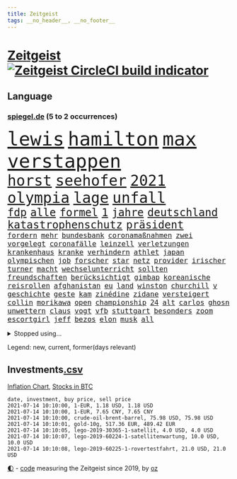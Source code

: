 ```yaml
---
title: Zeitgeist
tags: __no_header__, __no_footer__
---
```


# [Zeitgeist](https://oliz.io/zeitgeist/) [![Zeitgeist CircleCI build indicator](https://circleci.com/gh/ooz/zeitgeist.svg?style=shield)](https://circleci.com/gh/ooz/zeitgeist)

## Language

<h3><a href="https://www.spiegel.de" target="_blank">spiegel.de</a> (5 to 2 occurrences)</h3>
<p style="font-family:monospace">
<span style="font-size:32pt"><a href="news_links.html#lewis" class="current">lewis</a></span>
<span style="font-size:32pt"><a href="news_links.html#hamilton" class="current">hamilton</a></span>
<span style="font-size:32pt"><a href="news_links.html#max" class="current">max</a></span>
<span style="font-size:32pt"><a href="news_links.html#verstappen" class="current">verstappen</a></span>
<br>
<span style="font-size:25pt"><a href="news_links.html#horst" class="current">horst</a></span>
<span style="font-size:25pt"><a href="news_links.html#seehofer" class="current">seehofer</a></span>
<span style="font-size:25pt"><a href="news_links.html#2021" class="current">2021</a></span>
<span style="font-size:25pt"><a href="news_links.html#olympia" class="current">olympia</a></span>
<span style="font-size:25pt"><a href="news_links.html#lage" class="current">lage</a></span>
<span style="font-size:25pt"><a href="news_links.html#unfall" class="current">unfall</a></span>
<br>
<span style="font-size:18pt"><a href="news_links.html#fdp" class="current">fdp</a></span>
<span style="font-size:18pt"><a href="news_links.html#alle" class="current">alle</a></span>
<span style="font-size:18pt"><a href="news_links.html#formel" class="current">formel</a></span>
<span style="font-size:18pt"><a href="news_links.html#1" class="current">1</a></span>
<span style="font-size:18pt"><a href="news_links.html#jahre" class="current">jahre</a></span>
<span style="font-size:18pt"><a href="news_links.html#deutschland" class="current">deutschland</a></span>
<span style="font-size:18pt"><a href="news_links.html#katastrophenschutz" class="new">katastrophenschutz</a></span>
<span style="font-size:18pt"><a href="news_links.html#präsident" class="current">präsident</a></span>
<br>
<span style="font-size:12pt"><a href="news_links.html#fordern" class="current">fordern</a></span>
<span style="font-size:12pt"><a href="news_links.html#mehr" class="current">mehr</a></span>
<span style="font-size:12pt"><a href="news_links.html#bundesbank" class="new">bundesbank</a></span>
<span style="font-size:12pt"><a href="news_links.html#coronamaßnahmen" class="current">coronamaßnahmen</a></span>
<span style="font-size:12pt"><a href="news_links.html#zwei" class="current">zwei</a></span>
<span style="font-size:12pt"><a href="news_links.html#vorgelegt" class="current">vorgelegt</a></span>
<span style="font-size:12pt"><a href="news_links.html#coronafälle" class="current">coronafälle</a></span>
<span style="font-size:12pt"><a href="news_links.html#leinzell" class="new">leinzell</a></span>
<span style="font-size:12pt"><a href="news_links.html#verletzungen" class="current">verletzungen</a></span>
<span style="font-size:12pt"><a href="news_links.html#krankenhaus" class="current">krankenhaus</a></span>
<span style="font-size:12pt"><a href="news_links.html#kranke" class="current">kranke</a></span>
<span style="font-size:12pt"><a href="news_links.html#verhindern" class="current">verhindern</a></span>
<span style="font-size:12pt"><a href="news_links.html#athlet" class="new">athlet</a></span>
<span style="font-size:12pt"><a href="news_links.html#japan" class="current">japan</a></span>
<span style="font-size:12pt"><a href="news_links.html#olympischen" class="current">olympischen</a></span>
<span style="font-size:12pt"><a href="news_links.html#job" class="current">job</a></span>
<span style="font-size:12pt"><a href="news_links.html#forscher" class="current">forscher</a></span>
<span style="font-size:12pt"><a href="news_links.html#star" class="current">star</a></span>
<span style="font-size:12pt"><a href="news_links.html#netz" class="current">netz</a></span>
<span style="font-size:12pt"><a href="news_links.html#provider" class="current">provider</a></span>
<span style="font-size:12pt"><a href="news_links.html#irischer" class="new">irischer</a></span>
<span style="font-size:12pt"><a href="news_links.html#turner" class="current">turner</a></span>
<span style="font-size:12pt"><a href="news_links.html#macht" class="current">macht</a></span>
<span style="font-size:12pt"><a href="news_links.html#wechselunterricht" class="current">wechselunterricht</a></span>
<span style="font-size:12pt"><a href="news_links.html#sollten" class="current">sollten</a></span>
<span style="font-size:12pt"><a href="news_links.html#freundschaften" class="new">freundschaften</a></span>
<span style="font-size:12pt"><a href="news_links.html#berücksichtigt" class="current">berücksichtigt</a></span>
<span style="font-size:12pt"><a href="news_links.html#gimbap" class="new">gimbap</a></span>
<span style="font-size:12pt"><a href="news_links.html#koreanische" class="new">koreanische</a></span>
<span style="font-size:12pt"><a href="news_links.html#reisrollen" class="new">reisrollen</a></span>
<span style="font-size:12pt"><a href="news_links.html#afghanistan" class="current">afghanistan</a></span>
<span style="font-size:12pt"><a href="news_links.html#eu" class="current">eu</a></span>
<span style="font-size:12pt"><a href="news_links.html#land" class="current">land</a></span>
<span style="font-size:12pt"><a href="news_links.html#winston" class="current">winston</a></span>
<span style="font-size:12pt"><a href="news_links.html#churchill" class="current">churchill</a></span>
<span style="font-size:12pt"><a href="news_links.html#v" class="current">v</a></span>
<span style="font-size:12pt"><a href="news_links.html#geschichte" class="current">geschichte</a></span>
<span style="font-size:12pt"><a href="news_links.html#geste" class="current">geste</a></span>
<span style="font-size:12pt"><a href="news_links.html#kam" class="current">kam</a></span>
<span style="font-size:12pt"><a href="news_links.html#zinédine" class="current">zinédine</a></span>
<span style="font-size:12pt"><a href="news_links.html#zidane" class="current">zidane</a></span>
<span style="font-size:12pt"><a href="news_links.html#versteigert" class="current">versteigert</a></span>
<span style="font-size:12pt"><a href="news_links.html#collin" class="new">collin</a></span>
<span style="font-size:12pt"><a href="news_links.html#morikawa" class="new">morikawa</a></span>
<span style="font-size:12pt"><a href="news_links.html#open" class="current">open</a></span>
<span style="font-size:12pt"><a href="news_links.html#championship" class="current">championship</a></span>
<span style="font-size:12pt"><a href="news_links.html#24" class="current">24</a></span>
<span style="font-size:12pt"><a href="news_links.html#alt" class="current">alt</a></span>
<span style="font-size:12pt"><a href="news_links.html#carlos" class="current">carlos</a></span>
<span style="font-size:12pt"><a href="news_links.html#ghosn" class="current">ghosn</a></span>
<span style="font-size:12pt"><a href="news_links.html#unwettern" class="current">unwettern</a></span>
<span style="font-size:12pt"><a href="news_links.html#claus" class="current">claus</a></span>
<span style="font-size:12pt"><a href="news_links.html#vogt" class="new">vogt</a></span>
<span style="font-size:12pt"><a href="news_links.html#vfb" class="current">vfb</a></span>
<span style="font-size:12pt"><a href="news_links.html#stuttgart" class="current">stuttgart</a></span>
<span style="font-size:12pt"><a href="news_links.html#besonders" class="current">besonders</a></span>
<span style="font-size:12pt"><a href="news_links.html#zoom" class="current">zoom</a></span>
<span style="font-size:12pt"><a href="news_links.html#escortgirl" class="new">escortgirl</a></span>
<span style="font-size:12pt"><a href="news_links.html#jeff" class="current">jeff</a></span>
<span style="font-size:12pt"><a href="news_links.html#bezos" class="current">bezos</a></span>
<span style="font-size:12pt"><a href="news_links.html#elon" class="current">elon</a></span>
<span style="font-size:12pt"><a href="news_links.html#musk" class="current">musk</a></span>
<span style="font-size:12pt"><a href="news_links.html#all" class="current">all</a></span>
</p>
<details>
<summary>Stopped using...</summary>
<p class="former" style="font-size:12pt">
exemplare(270) geschrieben(270) sperre(270) 8000(269) fdpchef(269) schläge(269) ac(268) annegret(268) beeinflussen(268) beschließt(268) coronaimpfstoff(268) coronaimpfstoffe(268) figur(268) generalsekretär(268) jünger(268) mag(268) misshandelt(268) nachfolge(268) scheidet(268) stimmte(268) air(267) alexej(267) ankündigung(267) atlantik(267) beamter(267) bedrohung(267) bewerber(267) carsten(267) coronafällen(267) daniel(267) ifoinstitut(267) kalt(267) kurze(267) liege(267) nawalny(267) schrieb(267) schulkinder(267) schweigt(267) stoppte(267) ausnahmezustand(266) autofahrerin(266) bielefeld(266) draußen(266) erlitten(266) fehlverhalten(266) humor(266) höher(266) komisch(266) medizinische(266) strafzölle(266) tötet(266) willen(266) zwingt(266) beklagen(265) bewährung(265) bildschirm(265) einstigen(265) gedauert(265) kippen(265) klingbeil(265) kredite(265) luftwaffe(265) metropole(265) netzwerken(265) passagiere(265) positive(265) spiels(265) stammen(265) unterzeichnet(265) verbringen(265) wild(265) abstimmung(264) anderthalb(264) aufgelöst(264) beschleunigen(264) bestimmen(264) billionen(264) digitaler(264) h(264) historiker(264) komplette(264) lothar(264) michel(264) oligarchen(264) reiche(264) riesige(264) sam(264) senken(264) taten(264) to(264) vorstandschef(264) wieler(264) überlegen(264) überwachen(264) abenteuer(263) aufstieg(263) bochum(263) bundesrechnungshof(263) flieht(263) herrscher(263) timo(263) verschaffen(263) 65(262) angemessen(262) austritt(262) big(262) ernsthaften(262) gleichberechtigung(262) interessenvertreter(262) kippe(262) lauter(262) mutige(262) nationen(262) pannen(262) premiere(262) reformen(262) schien(262) veranstaltung(262) vereinten(262) attackieren(261) blockade(261) euratspräsident(261) islamischen(261) lager(261) ludwig(261) lust(261) millionenhöhe(261) moore(261) ring(261) schnee(261) selben(261) taugt(261) weltweite(261) wohnen(261) zustimmung(261) übersicht(261) aufsehen(260) beider(260) bernd(260) einhaltung(260) einzelnen(260) fbi(260) genutzt(260) gewerkschaft(260) kurzarbeitergeld(260) lagern(260) manches(260) nachspiel(260) netzwerk(260) suspendiert(260) telekom(260) umstrittener(260) usschauspieler(260) vergangene(260) vorsitzenden(260) ärztinnen(260) argumente(259) beraten(259) bistum(259) coronawarnapp(259) enger(259) ermöglicht(259) gast(259) herausforderer(259) lebte(259) neuem(259) oldtimer(259) pferd(259) ruder(259) schriftstellerin(259) theater(259) thunberg(259) trumpregierung(259) umsatz(259) verhängte(259) vorgeschichte(259) adam(258) appell(258) barack(258) bergkarabach(258) besetzung(258) brinkhaus(258) coronaneuinfektionen(258) disney+(258) drohte(258) durcheinander(258) flughäfen(258) freut(258) gelegenheit(258) halben(258) handlungen(258) meghan(258) märchen(258) ralph(258) schiedsrichter(258) schön(258) stock(258) unionsfraktionschef(258) verabschiedet(258) verhängen(258) wählt(258) ärzten(258) beachten(257) eigentümer(257) entsteht(257) fakten(257) hölle(257) jahrhundert(257) kollege(257) lkwfahrer(257) netanyahu(257) nordsee(257) schweigen(257) setzten(257) staats(257) time(257) versagt(257) videokonferenz(257) viren(257) wahre(257) zinsen(257) andrej(256) basketball(256) coach(256) dominic(256) herzogin(256) online(256) ordnet(256) redet(256) schlicht(256) sächsischen(256) verantwortlichen(256) verbote(256) wirtschaftsministerium(256) zählen(256) ablenkungsmanöver(255) auskunft(255) ausreichend(255) ausschuss(255) beiträge(255) bildungsforscher(255) experte(255) hotels(255) karte(255) leid(255) mitarbeiterinnen(255) mittlerweile(255) schärfere(255) sports(255) breiten(254) hut(254) indes(254) lebenslange(254) lieben(254) perfekt(254) rechts(254) swetlana(254) wachstum(254) zeitpunkt(254) alarmiert(253) aufbruch(253) gastbeitrag(253) handelsabkommen(253) jerusalem(253) journalistin(253) mauer(253) negativen(253) schwieg(253) tichanowskaja(253) vorgestellt(253) woman(253) bewusstlos(252) eskaliert(252) feiertagen(252) gering(252) herunter(252) indem(252) kulissen(252) markt(252) nase(252) power(252) spektakel(252) spekulationen(252) spiegeltitelstory(252) spotify(252) symbol(252) änderte(252) armenische(251) attila(251) europaparlament(251) hildmann(251) israels(251) luca(251) nachweis(251) option(251) tür(251) unten(251) verschärfte(251) überlassen(251) 19jährige(250) alice(250) ansprache(250) arbeitsminister(250) lieferten(250) moskaus(250) patient(250) rotrotgrün(250) umfragen(250) abtreibung(249) auslösen(249) drohe(249) ebenso(249) empfängt(249) geschäftsführer(249) haftstrafen(249) milliardenhilfen(249) schief(249) vorgaben(249) zurückgewiesen(249) deutsches(248) dresdner(248) eingeführt(248) kontakte(248) mieten(248) mittelständler(248) quer(248) umweltschutz(248) bewahren(247) erkenntnisse(247) fdppolitiker(247) genehmigt(247) handel(247) initiative(247) kilometern(247) rkichef(247) rollt(247) usdollar(247) wach(247) 17jährigen(246) dar(246) ereignisse(246) kardashian(246) lernt(246) plastikmüll(246) schlussphase(246) spielerinnen(246) verwiesen(246) experiment(245) garten(245) gekauft(245) kontrollen(245) praktisch(245) erregt(244) fußballbund(244) gelder(244) gouverneur(244) materialien(244) patzer(244) politikerin(244) rivale(244) apotheken(243) belegen(243) einheitliche(243) letztes(243) pandemiebekämpfung(243) parallelen(243) skeptisch(243) stufenplan(243) testet(243) umgeht(243) gelockert(242) häftling(242) mama(242) mond(242) rundfunk(242) steffen(242) studiert(242) angekündigten(241) antrag(241) ausgetauscht(241) gefälschte(241) mehrerer(241) panik(241) ergebnissen(240) erstickt(240) exporte(240) hohem(240) verheerend(240) alba(239) einigt(239) nachbar(239) arztpraxen(238) ausrüstung(238) immerhin(238) kostenlos(238) mischen(238) ran(238) sage(238) signale(238) spahns(238) thüringens(238) vermissen(238) wandel(238) zuständig(238) klöckner(237) pleite(237) rahmen(237) wenigstens(237) architekt(236) einschalten(236) exberater(236) hoffnungen(236) songs(236) wiener(236) kapitel(234) landet(234) matchwinner(234) nirgendwo(234) schneidet(234) 2010(233) langsamer(233) oxford(233) rang(233) bundesnetzagentur(232) erfährt(232) erzbischof(232) geheimdienste(232) riskant(232) sound(232) verkehr(232) videochat(232) austin(231) geklaut(231) niedrig(231) vorfeld(231) anfangen(230) chemikalien(230) erstattet(230) fabrice(230) nebenbei(230) spaltung(230) stört(230) anlegen(229) ausgebucht(229) begrenzt(229) elektrischen(229) spannend(229) vereidigt(229) verschafft(229) votum(229) andrew(228) rot(228) sarah(228) hoteliers(227) richtete(227) rückblick(227) bedienen(226) verlegen(226) durchschnittlich(225) geht's(225) kasse(225) justizministerin(224) smartphones(224) thüringer(224) dr(223) präsidentschaft(223) seuche(223) spiegelredakteur(223) verhelfen(223) gipfeltreffen(222) teilnehmern(222) identität(221) popstars(221) reportage(221) emotionale(220) meldungen(220) strafbar(220) afrikas(219) unterbrochen(219) verglichen(219) einblicke(218) graf(218) niedrigsten(218) stünden(218) vernichtet(218) barrikaden(217) drückt(217) empfangen(217) lehrerinnen(217) musik(217) staatsoberhaupt(217) weidel(217) personalie(216) sinkender(216) gefecht(215) impfdosen(215) premiers(215) verhältnisse(215) ausgaben(214) coronaimpfstoffs(214) inselstaat(214) inseln(213) links(213) segeln(213) biontechimpfstoff(212) dieb(212) impfstrategie(212) inhaftierten(212) spiegelspitzengespräch(212) absurd(211) bitcoins(211) drohung(211) lockern(211) farbe(210) roethe(210) abschluss(209) bundesverfassungsgerichts(209) daheim(209) einladung(209) sprit(209) teuren(209) tina(209) verunglückten(207) gelogen(206) reisebeschränkungen(206) vermieden(206) gesichter(205) gestört(205) härtere(205) langem(205) äthiopischen(205) helgoland(204) versteckte(204) vorlegen(204) gruppenspiel(203) fremden(202) höcke(202) teures(202) älteste(202) gelangen(201) höchstens(201) kaisers(201) bestechung(200) gestalt(200) rückte(200) glänzte(199) schusswechsel(199) finanzministerin(198) aufspüren(197) freiheiten(197) irlands(197) stabil(197) transparenz(197) coronaverstoß(196) rätseln(196) major(195) knüpft(194) leistungssport(194) opa(194) wertschätzung(194) zerlegt(194) 29jährige(192) abgabe(192) bestellen(192) impfzentren(192) schutzsuchende(191) versteigerung(190) beschaffen(189) rüstet(189) kulturen(188) tierheim(188) verdoppeln(188) astrazenecaimpfstoff(187) porträt(187) silas(187) würdigt(187) eckpunkte(186) drinnen(185) eingetroffen(185) gerammt(185) zusammenprall(185) aufgespürt(184) hungern(184) klingen(183) lockert(183) scheidung(183) sony(183) streamingdienste(183) betreten(182) führungskraft(182) vorbehalte(182) generelle(181) variante(181) abgrund(180) arzneimittelbehörde(180) laufende(178) entführte(177) überwiegend(177) freigelassen(176) apotheker(175) desaströsen(175) familiengeschichte(175) trocken(174) überholen(174) agentur(173) fisch(173) nährt(173) mehrmals(172) mangelnde(171) ausweisung(168) impfstoffdosen(167) konkretes(166) serviert(166) beträgt(165) monarchin(165) bereichert(164) brad(163) stationiert(163) protagonisten(160) eigentliche(158) existenzängste(158) aktienkurs(157) pandemiebedingt(157) cent(156) kritisierten(156) uber(156) fotostrecke(155) pommes(155) schönheitsop(155) wucht(155) heikel(154) nordkoreanischen(154) umgebaut(154) coronamasken(153) seidenstraße(151) statistischen(151) 37jähriger(150) unveröffentlichten(150) vereinbarung(150) zwingend(150) hennigwellsow(149) desinformation(147) inakzeptabel(147) offenlegen(147) pool(147) völkermord(146) widerstände(146) trinken(144) briefe(143) fremder(143) geheimes(143) musikindustrie(143) vorfälle(143) iii(142) havarie(141) portugiesische(141) kremlchef(140) mediatorin(140) pitt(140) aufgelösten(139) aufschlag(139) fahrgäste(139) nützen(139) renditen(139) fragwürdige(138) shitstorm(138) camper(137) fotografierte(137) koalieren(137) meyer(137) abhängen(136) abreise(136) impfpass(136) kennzahlen(136) oppositionspolitikers(136) rauchen(136) staatsfonds(136) altenpfleger(135) ankläger(135) silber(135) mitreden(134) abfälle(133) rudert(133) giftige(132) tierschutz(132) afghanistans(131) carolin(131) containerschiff(131) datenschützer(131) radio(131) sinkenden(131) weiterspielen(130) weltraum(130) zusammenbruch(130) heiklen(129) fahrbahn(128) eventim(126) spitzenvertreter(126) unzureichend(126) beherrscht(125) meistertitel(125) tabaksteuer(125) magische(124) millionenstrafe(124) fliegende(123) ausfuhren(122) geschäftsmodell(122) hohenzollern(122) myanmars(122) mönche(122) gegenseitigen(121) verhaltenskodex(120) zurückgezogen(120) durchgreifen(119) graben(119) töne(119) verlobter(119) 4000(118) abwehrspieler(118) condor(116) halles(116) verlaufen(116) wiegand(116) dose(115) egoismus(114) johnsons(114) emilia(113) ikea(113) münchens(113) traumtor(113) feministin(112) votierte(112) entschuldigte(111) techkonzerne(111) kanye(110) ärmeren(110) holten(109) identitären(109) tvstar(109) paaren(108) schwerin(108) skulptur(108) plastikflaschen(107) gewicht(106) kulturszene(106) riesen(106) ruin(106) fußballerinnen(105) kings(105) mcdonald's(105) supernova(105) todes(105) aktiven(104) beschreiben(104) isrückkehrerin(104) konzerte(104) premierministerin(104) schottlands(103) ständige(103) szenarien(103) gesundheitszustand(102) landtagswahlkampf(102) mexikanischen(102) strebt(102) diplomatie(101) dopingtests(101) einstecken(101) lockte(101) marvin(101) strafrechtler(101) erstellt(100) harrys(100) logik(100) nationaler(100) ausschluss(99) kaiserslautern(98) nämlich(98) qrcode(98) schnäppchenschlitten(98) zusammengebrochen(98) bundesjustizministerin(97) durchschnitt(97) nigerias(97) zurückfordern(97) anziehen(95) bellingham(95) lieferte(95) maskengeschäften(95) neumann(95) beatmungsgeräte(94) charité(94) horrende(94) politikern(94) reformieren(94) royalen(94) erteilte(93) zimmern(93) à(93) erregte(91) gemeistert(91) kommunalwahlen(91) nebeneinkünfte(91) regimegegner(91) einfordern(90) gesundheitsministeriums(90) übersetzen(90) belgische(89) drüber(89) einladen(89) user(89) 21jähriger(88) beerben(88) betrugsvorwürfen(88) südgrenze(88) verteilten(88) br(87) fahrlässig(87) fünfjährige(87) gendern(87) gwyneth(87) paltrow(87) rumänien(87) vergiftete(87) ausnahmesituation(86) ausrichten(86) entschlossen(86) kleinflugzeugs(86) patente(86) stapel(86) umweltschutzorganisation(86) coronaeffekt(85) flixbus(85) gebeten(85) polizeibeamten(85) prestigeprojekt(85) abwägen(84) grill(84) landeskriminalamts(84) reichsfahnen(84) reichskriegsflaggen(84) verschlingen(84) ameisen(83) großveranstaltungen(83) impfstoffverteilung(83) molotowcocktails(83) strafkolonie(83) wiederöffnung(83) ken(82) kurioser(82) lobbycontrol(82) mrnaimpfstoffe(82) paralympics(82) betragen(81) escooter(81) indischer(81) schenk(81) verhaften(81) überführt(81) 2026(80) angebote(80) ausloten(80) missbrauchsskandals(80) reis(80) schießtraining(80) unkonventionelles(80) unschuldige(80) drittstaaten(79) erweiterung(79) italienisch(79) roller(79) vertrödeln(79) aufgerollt(78) gegebene(78) homberg(78) ifoinstituts(78) inflationsraten(78) unbedacht(78) amazonserie(77) bedeutende(77) bergung(77) finanzbranche(77) heiter(77) stationen(77) 60jährige(76) moderation(76) standorten(76) stocken(76) vergiftetes(76) bundesbürger(75) fraglich(75) marketing(75) menstruation(75) periode(75) umstellung(75) blunt(74) bulliger(74) böhm(74) han(74) rückenschmerzen(74) kriegt(73) querdenkerdemos(73) rücknahme(73) abzuwenden(72) fußballeuropameisterschaft(72) kubicki(72) fasst(71) formuliert(71) infrastrukturplan(71) chirurgen(70) gnabry(70) serge(70) tabu(70) unionskandidat(70) ausgesagt(69) stoltenberg(69) begründete(68) diktators(68) olympiaaus(68) schwimmstar(68) bergwerk(67) pflegereform(67) eingefangen(65) mindestbesteuerung(65) chatprotokolle(64) intensivmedizin(64) kabel(64) menschenrechtlern(64) nordkoreanische(64) trinkempfehlungen(64) wettbewerbsvorteil(64) exverfassungsschutzchef(63) motorrad(63) videoanalyse(63) exweltmeister(62) gauland(62) herzrhythmusstörungen(62) ire(62) klebrige(62) revolutionären(62) wiederbelebung(62) einsehen(61) ofen(61) typisch(61) ebike(60) knappe(60) scarlett(60) waldflächen(60) zenit(60) ambitionen(59) festspiele(59) neukölln(59) rangeln(59) schwimmerin(59) traumatischen(59) android(58) eingedämmt(58) erwachsen(58) getarnt(58) klimaaktivisten(58) platzierten(58) spender(58) verkünden(58) abbiegen(57) echo(57) unglücklich(57) aufgewachsen(56) kolonialgeschichte(56) zweijähriges(56) straßenbahn(55) vertraut(55) natostaaten(54) rannten(54) verwirren(54) beisein(53) henderson(53) kapstadt(53) silent(53) ansprüche(52) bereite(52) klassenraum(52) cummings(51) daneben(51) videostreams(51) ökopartei(51) indische(50) jahrelanger(50) lobbyisten(50) mikrochips(50) superleagueklubs(50) todesfall(50) untauglich(50) vereinsikone(50) 2045(49) 31jährigen(49) aufeinandertreffen(49) bio(49) exekutiert(49) kanton(49) embolo(48) empathie(48) gastronomen(48) klimaschädliche(48) klugen(48) louisa(48) maike(48) menschlichen(48) vwmanager(48) ausgelassen(47) blue(47) gewinnerin(47) musikstreaming(47) origin(47) verschollenes(47) euländern(46) exvwchef(46) schleppte(46) stromerzeugung(46) touristische(46) winterkorn(46) schlauchboot(45) stillen(45) winken(45) curevacimpfstoff(44) installieren(44) jacke(44) notop(44) selbstständigen(44) 2027(43) gebürtigen(43) aß(42) ermittelte(42) fremdbestimmt(42) hitlergruß(42) pumpt(42) quadrate(42) sträubt(42) ursprungsort(42) zwischenergebnisse(42) aufwind(41) chronologie(41) co₂preis(41) geburten(41) meerenge(41) nationaltrainer(41) nobelpreisträger(41) verbannen(41) verfilmung(41) angekurbelt(40) jeweils(40) unangenehm(40) abgestiegen(39) johansson(39) mitbewohnerin(39) hindus(38) hinzu(38) linksradikale(38) nsu(38) rätselraten(38) vollbremsung(38) vorständen(38) heben(37) highlight(37) israelischer(37) postbank(37) samuraischwert(37) videocall(37) antisemitismusvorwurf(36) arzneimittelhersteller(36) mehrheitlich(36) mögliches(36) patentaussetzung(36) politikwissenschaftler(36) sahen(36) schönheit(36) antisemitische(35) life(35) schlägerei(35) sexiest(35) steuerflucht(35) wirtschaftsmacht(35) 52jähriger(34) benzinautos(34) meghans(34) melania(34) trickste(34) verordnet(34) zweifachen(34) antisemitischen(33) behielt(33) bildungsminister(33) doppel(33) einkommens(33) einzel(33) körperkult(33) reguläre(33) bedrohlich(32) beschränkt(32) industriestaaten(32) netanjahu(32) überdauert(32) 60jährigen(31) gefälschter(31) kontroversen(31) laster(31) ängste(31) anstoß(30) arbeitsrecht(30) cochef(30) gewerkschafter(30) herford(30) ticket(30) assistentin(29) gegend(29) herero(29) iraker(29) nama(29) spruchs(29) zurückzahlen(29) abgeschrieben(28) abstürzen(28) bezeichnen(28) covid19impfstoffs(28) internetbetrüger(28) kommentieren(28) militärschläge(28) papa(28) pedro(28) polittalk(28) soziales(28) befugnisse(27) cnnjournalistin(27) eingedrungen(27) kluft(27) rammte(27) abrechnung(26) begabungen(26) coronamaskenpflicht(26) metropolregion(26) muslimen(26) riesiger(26) sympathie(26) teuerung(26) waffenhändler(26) 15gradziel(25) ausnahmefällen(25) despoten(25) erwärmt(25) genderverbot(25) my(25) zurückgeschickt(25) 47jähriger(24) festzunehmen(24) gendersprache(24) hummels(24) mats(24) wettkampf(24) 3daudio(23) angespannten(23) bewertungen(23) erweitern(23) möbelhaus(23) nashörner(23) verräter(23) ausfiel(22) auszuschließen(22) erschreckt(22) unbrauchbar(22) uswahlen(22) ellenbogen(21) g7staaten(21) landesliste(21) preiserhöhung(21) felsen(20) ferienflieger(20) hörten(20) klettern(20) lehren(20) nr(20) sichtbarkeit(20) unsicherheiten(20) verfolgten(20) zehntausend(20) abschneiden(19) ausstellen(19) bloggers(19) litauens(19) museums(19) angedockt(18) bewaffnen(18) ergriffen(18) erzwungen(18) forderten(18) gesandte(18) hakt(18) kernmodul(18) kreditkartendaten(18) lago(18) maggiore(18) missfällt(18) mustafa(18) oppositioneller(18) seilbahnunglück(18) sekte(17) überzeugte(17) abhalten(16) benzinpreise(16) gefangenenaustausch(16) hüskens(16) jebsen(16) laborlecktheorie(16) lydia(16) microsoftbetriebssystem(16) sasha(16) verendeten(16) warnstreik(16) weiterbauen(16) geburtenzahlen(15) machenschaften(15) oppositionsführerin(15) preistreiber(15) unrechtmäßig(15) wasserschaden(15) wiedereröffnen(15) zehnjähriger(15) drückte(14) kritischem(14) tribüne(14) vergütungen(14) wagens(14) ausbreiten(13) begrünen(13) chipmangel(13) fünfjähriger(13) jacht(13) naftali(13) tenniswelt(13) turnierspiel(13) bundesbehörden(12) kinderwunsch(12) lafontaine(12) linkenabgeordnete(12) oskar(12) radikaler(12) schwiegermutter(12) dienstwagen(11) diplomatisch(11) marin(11) rechtsnationalisten(11) sechzigerjahre(11) sexy(11) unterbinden(11) zukünftigen(11)
</p>
</details>
<p>Legend: <span class="new">new</span>, <span class="current">current</span>, <span class="former">former(days relevant)</span></p>

## Investments[.csv](investments.csv)

[Inflation Chart](https://inflationchart.com),
[Stocks in BTC](https://stonksinbtc.xyz/)

```
date, investment, buy price, sell price
2021-07-14 10:10:00, 1-EUR, 1.18 USD, 1.18 USD
2021-07-14 10:10:00, 1-EUR, 7.65 CNY, 7.65 CNY
2021-07-14 10:10:00, crude-oil-brent-barrel, 75.98 USD, 75.98 USD
2021-07-14 10:10:01, gold-10g, 517.36 EUR, 489.42 EUR
2021-07-14 10:10:05, lego-2019-30365-1-satellit, 4.0 USD, 4.0 USD
2021-07-14 10:10:07, lego-2019-60224-1-satellitenwartung, 10.0 USD, 10.0 USD
2021-07-14 10:10:08, lego-2019-60225-1-rovertestfahrt, 21.0 USD, 21.0 USD
```

<footer>
<a href="javascript:toggleTheme()" class="nav">🌓</a>
- <a href="https://github.com/ooz/zeitgeist">code</a> measuring the Zeitgeist since 2019, by <a href="https://oliz.io">oz</a>
</footer>
